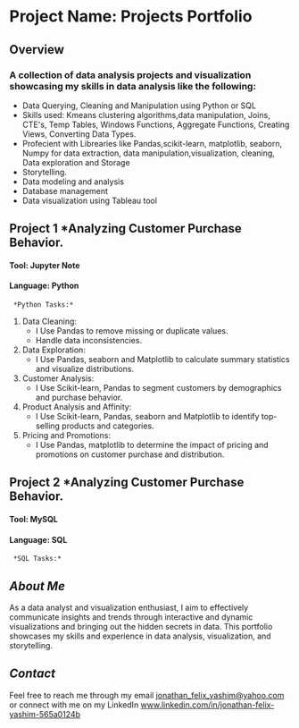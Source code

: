 # Project Name: Projects Portfolio

## Overview

### A collection of data analysis projects and visualization showcasing my skills in data analysis like the following:

- Data Querying, Cleaning and Manipulation using Python or SQL
- Skills used: Kmeans clustering algorithms,data manipulation, Joins, CTE's, Temp Tables, Windows Functions, Aggregate Functions, Creating Views, Converting Data Types.
- Profecient with Librearies like Pandas,scikit-learn, matplotlib, seaborn, Numpy for data extraction, data manipulation,visualization, cleaning, Data exploration and Storage
- Storytelling.
- Data modeling and analysis
- Database management
- Data visualization using Tableau tool


## Project 1 *Analyzing Customer Purchase Behavior.
#### Tool: Jupyter Note
#### Language: Python
     *Python Tasks:*

1. Data Cleaning:
    - I Use Pandas to remove missing or duplicate values.
    - Handle data inconsistencies.
2. Data Exploration:
    - I Use Pandas, seaborn and Matplotlib to calculate summary statistics and visualize distributions.
3. Customer Analysis:
    - I Use Scikit-learn, Pandas to segment customers by demographics and purchase behavior.
4. Product Analysis and Affinity:
    - I Use Scikit-learn, Pandas, seaborn and Matplotlib to identify top-selling products and categories.
5. Pricing and Promotions:
    - I Use Pandas, matplotlib to determine the impact of pricing and promotions on customer purchase and distribution.

## Project 2 *Analyzing Customer Purchase Behavior.
#### Tool: MySQL
#### Language: SQL
     *SQL Tasks:*

## *About Me*

As a data analyst and visualization enthusiast, I aim to effectively communicate insights and trends through interactive and dynamic visualizations and bringing out the hidden secrets in data. This portfolio showcases my skills and experience in data analysis, visualization, and storytelling.

## *Contact*

Feel free to reach me through my email jonathan_felix_yashim@yahoo.com or connect with me on my LinkedIn www.linkedin.com/in/jonathan-felix-yashim-565a0124b
